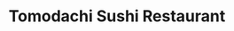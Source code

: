 ---
layout: place
title: "Tomodachi Sushi Restaurant"
permalink: /california/newbury-park/tomodachi-sushi-restaurant.html
stateAbbr: CA
stateName: California
cityName: Newbury Park
seo:
  name: "Tomodachi Sushi Restaurant"
  type: Restaurant
  links: null
description: "Tomodachi Sushi Restaurant serves delicious sushi in Newbury Park, California. Try fresh Japanese dishes for a great dining experience. "
place_id: ChIJl_jLp7ow6IARn4QImlGOLoQ
photos:
  - name: >-
      places/ChIJl_jLp7ow6IARn4QImlGOLoQ/photos/AeeoHcLhzTB54lkl_2SDSGh-VZFMoSz4hCcrvjNr-1L6s6YhhnsOW5PdKEkuy9P2mSd2aiFVsVDyX3lqXdKDThOBEVJepv9Nh2Bhy97M3nsuYG32mR1aBxNlqriMHFHqjEcLq6jv7AhLAW60FUFKV8D8Qh6oOiLvnV-LURCERHbQSfeetX-PIZZP1vfkjvS0-vCApUwlXICzoCq7H2vP33aWYMKLDwcfNe9D9RViF1dZxmCSQiYl_I1zH2V5u8SYdGC6eG1scltxGaaci_6H7RqHXpSRqO6W9OMgWbze9q8HV_j-ftHbAAliZs6fCSuMnUshzJSstEITeqaX6VjUZhjg-xqI0hVn9tBnPqdaRQ3PNR2sJ-_XZC7Qh8pPOXWcXahGKeAzgWNKmjv0x5bXz8bTaVK8RKFlk2-O7MGxapLXeKw
    widthPx: 3024
    heightPx: 4032
    authorAttributions:
      - displayName: Jack Maroon
        uri: https://maps.google.com/maps/contrib/104826995294161985449
        photoUri: >-
          https://lh3.googleusercontent.com/a-/ALV-UjXYDwtQ7Rfo7zLBI40z2rtikecmcWy8U21hXG0t3RqKuotqSYY=s100-p-k-no-mo
    flagContentUri: >-
      https://www.google.com/local/imagery/report/?cb_client=maps_api_places.places_api&image_key=!1e10!2sCIHM0ogKEICAgICJqM3MPw&hl=en-US
    googleMapsUri: >-
      https://www.google.com/maps/place//data=!3m4!1e2!3m2!1sCIHM0ogKEICAgICJqM3MPw!2e10!4m2!3m1!1s0x80e830baa7cbf897:0x842e8e519a08849f
  - name: >-
      places/ChIJl_jLp7ow6IARn4QImlGOLoQ/photos/AeeoHcL3zyftAQT7ahvHiYAU5Zk7oNqKHRlceghOVyj0ytcSPaouKqB00mtYN_xF1DG8EUk55PyBNAK3kNkWbFgF0PYV0LPfcKW0Amh5kf6VYN0bnZrWxS0O6vYxYBPMKj2vacUi-a5rv2mOrp95XBmSOX6tpn-nYn-7Klfeg8FfuF9dAZhWMDRztlnG2TzCxhE8HksZxIqVQB_SLLTHpFCu9eIvvHEsUzAJYekr60eq1CI5UYIHqmvYhV2OX2D4wpo2h6sTRgky3tY-kCTNJHd0hRJ6CUC6tExKfQf85fZR4Qzu5ER6g9fYgMLaX-yHsNSh9LCWo30wlaxw6fuaAaf22Ltd4NQGhhWcIwMWcnMUBmHpJkKUQuBeZ_JzICX54jm7BvbxpjqhUjzrkwQ-3gBkIycWtYaRTRZuzBaJwrwyMt8INmdwn7BqUcVWyhTV-w
    widthPx: 4032
    heightPx: 2268
    authorAttributions:
      - displayName: Tim McCoy
        uri: https://maps.google.com/maps/contrib/109640583077200260150
        photoUri: >-
          https://lh3.googleusercontent.com/a-/ALV-UjXn54XKjLhzZUSnjq8LboyYYIvdk6N621hXn4GoQXwjJPwxQp47rA=s100-p-k-no-mo
    flagContentUri: >-
      https://www.google.com/local/imagery/report/?cb_client=maps_api_places.places_api&image_key=!1e10!2sCIABIhAIN0uGJRE0A2f2lT0ABCFP&hl=en-US
    googleMapsUri: >-
      https://www.google.com/maps/place//data=!3m4!1e2!3m2!1sCIABIhAIN0uGJRE0A2f2lT0ABCFP!2e10!4m2!3m1!1s0x80e830baa7cbf897:0x842e8e519a08849f
  - name: >-
      places/ChIJl_jLp7ow6IARn4QImlGOLoQ/photos/AeeoHcJqKJ6bLDy0hACv9sUox_E77VMq_nouFsuuxWV2WreytWQKeR6S8GpR48G54UrmL4zxJd5GtoQl3Mb8J_xQt-pjUsXrsDS1aSYUMrNlFAadKleZZdaHAl-xdi-axgzQj0cW7XTjnASFT8kN-6fq2H4SOW8sQ2DaPQfSCWiR4UwvJRXsqHkiFn_CbVSSEADQkdKASLNCBVuYfOH0sbDiEea579fEb7iqkrk-2O892uv2cvj_K4qFKcnkxg2q8sN9HtLDNFfddVzTLkQ8b5r3aoFUuL_9UQwVEm7SSFQyCCFDVudFojvirepvBct3M7vZ7r5slVtyDMn55brJGnz5gLvPNx_ubgmYI7yQFqMGGoelbz42p5FdqLrqnJmtxDvJKuZybrYqobq2kMaPBBcVvTY2U9fdOmysx69hLeyB6uKrNw
    widthPx: 3024
    heightPx: 3024
    authorAttributions:
      - displayName: Jason Sawada
        uri: https://maps.google.com/maps/contrib/114503563808019944621
        photoUri: >-
          https://lh3.googleusercontent.com/a/ACg8ocL2F3ud_w8Cmsow6BcEoKfyMdnoAW6eBAXUh8y2nk2cterWrg=s100-p-k-no-mo
    flagContentUri: >-
      https://www.google.com/local/imagery/report/?cb_client=maps_api_places.places_api&image_key=!1e10!2sCIHM0ogKEICAgICT8qX5Vg&hl=en-US
    googleMapsUri: >-
      https://www.google.com/maps/place//data=!3m4!1e2!3m2!1sCIHM0ogKEICAgICT8qX5Vg!2e10!4m2!3m1!1s0x80e830baa7cbf897:0x842e8e519a08849f
  - name: >-
      places/ChIJl_jLp7ow6IARn4QImlGOLoQ/photos/AeeoHcKWjGHjAg9jGUm7PGI-O0mDoF_A06CmBUjTvdKRgAlp3GzEGyNgYRNKu1z6brWqufHmrbGgSJUwn_YF_BItWG7MnHwFnhA5yVOO9A6eQnYiiTEQ1LE4gQ6NHsESsb2M9zEe7u7nVWyQxnJVDyW-at2Y6m5RV8QHwqlmrEepgHWwSsKoWrrNOTKhl01efATZVEePRBrxig-Iq3KQkM_tnW19FnENeAs1C2HzrabcC9sxOmmxHhVYqaYAJcNko1kw0eVXnpTMqIfwdUz18CByTqyHhmr3idc-zIpd0f_x90SNlKka4NNdCIPINiCnqH6wXG2Y8IFR1K5PcqI5AoCZ3ynbUESj1bneahBFbNBOZ5DifZe30hGaBlqbmaLPbFp6sl1wCPeB3RPkDjvhKbLER_VL-nY2ZSQzICR8fXqTPaI2Fc05CuEcq5jApBLqOswg
    widthPx: 4032
    heightPx: 2268
    authorAttributions:
      - displayName: Tim McCoy
        uri: https://maps.google.com/maps/contrib/109640583077200260150
        photoUri: >-
          https://lh3.googleusercontent.com/a-/ALV-UjXn54XKjLhzZUSnjq8LboyYYIvdk6N621hXn4GoQXwjJPwxQp47rA=s100-p-k-no-mo
    flagContentUri: >-
      https://www.google.com/local/imagery/report/?cb_client=maps_api_places.places_api&image_key=!1e10!2sCIABIhAGbzaqaDcxwWf2lT8ADxxo&hl=en-US
    googleMapsUri: >-
      https://www.google.com/maps/place//data=!3m4!1e2!3m2!1sCIABIhAGbzaqaDcxwWf2lT8ADxxo!2e10!4m2!3m1!1s0x80e830baa7cbf897:0x842e8e519a08849f
  - name: >-
      places/ChIJl_jLp7ow6IARn4QImlGOLoQ/photos/AeeoHcIOBeV0raVsGtwsPlsviNgiyd3xhWpmDwCzPfRUrDsv0mjlN0axtDhZxsXUj9GEfRqdjnV94k9CctOQUdUnFQGTIAkeQ3XsEmrGFgxOC3L_2JISuH5PVb_XG0yjgmv_Jt6RuvmMYyA7SIH2R-JwlQU6x0Emd8YBdCzD9a_gznyLRuEqDaEUdUF9uR-YBVz6dDaTS1xEXjQdlhmKmzyr2z7U-K5A7Txag-i6J-t2y6uCCbsO5prEYGrJJjpJRiNw5k-QieKCC5M3HPk3_WDCR83kOQVrpmTSVUCZMzXW03FSIMsFkwVutqJKrL8jHQdNafiGmnDM9-bsPnq5dK5UjNbZOj5KLxysvhSq2LlwNuqPvr-7hW5WD6AqwvuRZRSnYn2SJwJxwG2FH_JsH16U5jO2lfBVvOp3gzp-JNVcU-AgN87fnfvSrl_acOH4uQ3S
    widthPx: 4032
    heightPx: 2268
    authorAttributions:
      - displayName: Tim McCoy
        uri: https://maps.google.com/maps/contrib/109640583077200260150
        photoUri: >-
          https://lh3.googleusercontent.com/a-/ALV-UjXn54XKjLhzZUSnjq8LboyYYIvdk6N621hXn4GoQXwjJPwxQp47rA=s100-p-k-no-mo
    flagContentUri: >-
      https://www.google.com/local/imagery/report/?cb_client=maps_api_places.places_api&image_key=!1e10!2sCIABIhAA3ilWKg73W2f2lSMADCOX&hl=en-US
    googleMapsUri: >-
      https://www.google.com/maps/place//data=!3m4!1e2!3m2!1sCIABIhAA3ilWKg73W2f2lSMADCOX!2e10!4m2!3m1!1s0x80e830baa7cbf897:0x842e8e519a08849f
  - name: >-
      places/ChIJl_jLp7ow6IARn4QImlGOLoQ/photos/AeeoHcJFoI3_nQ2WTIqJZ3nC3PyNTvLj5rMqy1lRu-YIfZosS5EWtI7WBMfNld8ZGEgHgQiDDk_QY_no_BFjD-Il4Yg-VtGw7W23xi2jjLezXKkaps2ZzUu1-L08FIbd0kJDD_PzBpxgg63q68jqIXRTs2KHQxeBBQFxLjQnTjb6anu2JlCYG7LdEcC6-pJKwVLNkOgYeAQ2pGqUI6jpULqcNS1beWni-Q-8_L1r2DDIJKzq0OHPEUrIJ2Cy5vY2dxp8X8Ag2vsILmnYMB0L55M2Nr-ZmOuntrP8840s0RP1T8dKruTGQIswcp295E7XhpzQANifiZbGqu2RmiyV9ePvKuoZJkWGOAt9NwmWRmzCD_nl7sAkR0sRoVlLavoq8d1tYDmLRduAXBtag4Sl3zm8P9T5ERY_XSmTWkzgvmuvcTXF3HvX
    widthPx: 4000
    heightPx: 3000
    authorAttributions:
      - displayName: AZUmom의 쉬운요리
        uri: https://maps.google.com/maps/contrib/105157937032199886589
        photoUri: >-
          https://lh3.googleusercontent.com/a/ACg8ocKNlrQpHXnHUoJfdAZlqhx3O2dlU9q8HeANy9gNhH4vxr-Kig=s100-p-k-no-mo
    flagContentUri: >-
      https://www.google.com/local/imagery/report/?cb_client=maps_api_places.places_api&image_key=!1e10!2sCIHM0ogKEICAgICLy53BkAE&hl=en-US
    googleMapsUri: >-
      https://www.google.com/maps/place//data=!3m4!1e2!3m2!1sCIHM0ogKEICAgICLy53BkAE!2e10!4m2!3m1!1s0x80e830baa7cbf897:0x842e8e519a08849f
  - name: >-
      places/ChIJl_jLp7ow6IARn4QImlGOLoQ/photos/AeeoHcJSKkrlNKnwGiMW_I6o00q3AUbzEileaK3bNo4itQNcq-Cg3Oo3NzfZrKhHUZA5-I2j3cBGsb6nTHPcLfYdWjtvlzdPWG-Z2lq4-g7yAc6vDrEplsEd1M0v-H0SudXc-lk_dfpFngRIXZ_fAV-OWLiVEtSn9x29Nx2mt2RK0ivO5yaOyWxtIhI2d4EOliVd8SnM5ZCK_qOxITLTMSCuB6iKECBciCoxlO7SFWDaerggYsXDBvqmKExEiV3oJjr8z_Zg1c_uV0l4yU9bs6zaiMbLYWGyXc0O5tASEAt7kO82P3VlgizdCPs7Qtmmr3eRZhTBNNspx8QnEDOTE46vYWHHT4-7oPvso9WgWMupSIRWFCX50sjMbriNskgQb9fms4V_Jq_lewx9WagCFAF89iIS7g-BEr7AVgictZlY_gf73TL65KH9DBVKc-0lG9BZ
    widthPx: 2268
    heightPx: 4032
    authorAttributions:
      - displayName: Tim McCoy
        uri: https://maps.google.com/maps/contrib/109640583077200260150
        photoUri: >-
          https://lh3.googleusercontent.com/a-/ALV-UjXn54XKjLhzZUSnjq8LboyYYIvdk6N621hXn4GoQXwjJPwxQp47rA=s100-p-k-no-mo
    flagContentUri: >-
      https://www.google.com/local/imagery/report/?cb_client=maps_api_places.places_api&image_key=!1e10!2sCIABIhAIN0uGJRE0A2f2lUsADjWe&hl=en-US
    googleMapsUri: >-
      https://www.google.com/maps/place//data=!3m4!1e2!3m2!1sCIABIhAIN0uGJRE0A2f2lUsADjWe!2e10!4m2!3m1!1s0x80e830baa7cbf897:0x842e8e519a08849f
  - name: >-
      places/ChIJl_jLp7ow6IARn4QImlGOLoQ/photos/AeeoHcL1VT_eNDbKatdiIbLIrudPSjp7ae-Ub-LlMa11f8Q_Fj8wOrghuGTyaVPE95Q59nolfWZYA8LN36VIczwwBJl6j201yYbkcpSadVI_2MLQF-46rLlgxOatAQtcHh-yh1V9NxsIHfg2bvP6DK97DTsZNdseMRzeDuOoT_DbvWuNe31zPZJ_szzqNwp7IHNvtSGptF0agjLY1vcBqdyA8_nU7ghipRCWeYuDWYW1X-Son-W9ygdCbAQoLStiyOGL4EOPHTMNYDb3hnpJJjuL9QJSnHDZliAbsGQvP-Uv9kV84P8gpunSXkpI_-bqZXwfAjJwmtD19_q9v1SAW0gWs1t6zE7SjaHm0ucG0Ea606NOWIzhdS3Lawbw_LJHvpwyuez0b9oiDCNYpb-GCfig6DwTK8eWbNHF6dg2_y_JfRjqOmyj
    widthPx: 4032
    heightPx: 3024
    authorAttributions:
      - displayName: Alex H
        uri: https://maps.google.com/maps/contrib/116950246542558014449
        photoUri: >-
          https://lh3.googleusercontent.com/a-/ALV-UjXL8ToNV7kUYlbBZaxYf1U2ohv-WNwzLnGbBhGexMRsAI0wVaRkoA=s100-p-k-no-mo
    flagContentUri: >-
      https://www.google.com/local/imagery/report/?cb_client=maps_api_places.places_api&image_key=!1e10!2sCIHM0ogKEICAgIDMg47tzwE&hl=en-US
    googleMapsUri: >-
      https://www.google.com/maps/place//data=!3m4!1e2!3m2!1sCIHM0ogKEICAgIDMg47tzwE!2e10!4m2!3m1!1s0x80e830baa7cbf897:0x842e8e519a08849f
  - name: >-
      places/ChIJl_jLp7ow6IARn4QImlGOLoQ/photos/AeeoHcKT76dYdps-0hQdKTEHXSKNP64avl57JSUzHk5woaWVgQJyZseEMCiweCCnRGMzSpYhMgPhcdneVSixpIqqRFaWXXrJPiyHxlzHPhVRZ4OBLvPBOEeb9UnD6rn4yGDpAtYJKwHLTREyjFN7P6_xl8AdXFDkW1uRN4C2B0f5NrAe5oKTBJHtR_fpTQnPsha0zQ2JuAXWk2ZYhLStI0WsjRbUCa-b3MYnE086lbKtNqFrzY4fGKImSpa4hSHUDIAygMHodugxeD_Aue8U-q9H_vCEiOSRB46NgLPY_2Ygdv0NIcwpvNhGUcS6y2TO8OKiZ19fLN1LX2eKrx8rjieTzvGJxvRZCFvdclFkCH3anGCYPqgkVt3LWxvUU4qvrpe7a8d4GEcpX7LCoOhr9iAftFNhZzZX_uUS1DvTrXVa8YUxoa0
    widthPx: 4032
    heightPx: 3024
    authorAttributions:
      - displayName: Alex H
        uri: https://maps.google.com/maps/contrib/116950246542558014449
        photoUri: >-
          https://lh3.googleusercontent.com/a-/ALV-UjXL8ToNV7kUYlbBZaxYf1U2ohv-WNwzLnGbBhGexMRsAI0wVaRkoA=s100-p-k-no-mo
    flagContentUri: >-
      https://www.google.com/local/imagery/report/?cb_client=maps_api_places.places_api&image_key=!1e10!2sCIHM0ogKEICAgICk5YmviwE&hl=en-US
    googleMapsUri: >-
      https://www.google.com/maps/place//data=!3m4!1e2!3m2!1sCIHM0ogKEICAgICk5YmviwE!2e10!4m2!3m1!1s0x80e830baa7cbf897:0x842e8e519a08849f
  - name: >-
      places/ChIJl_jLp7ow6IARn4QImlGOLoQ/photos/AeeoHcIoYfB_MdJFu8gEGV5RnpBEqxfKeMnoun6S69so1Wi5mB0dhx38ONIaW3WEyeMNRLYtEXADDBNOdPzqGxge_ZQ2Zcp_zfvNrpHweKKItuWe0QzuPGtPD_UpQ8WT8gUXSAGenWD9qUOAsT1bH1_BDMh_HGcSCdo24NqBoxDXrlBMF2sHVH1typdgPPjGnkx_dDyi0bd3b5aH9RrVbTBzDts2l6i6HGGsSPjGNclX63GbFJqkP7lSpdb53ebpFmo63FxosNfbieqGJYkb2_eed6yxrBrrlLYNbSgL1ALwy-nD9SFfknQxBcVwjOeJqSL7F5Wj9QtmqX8x_XNz1iwVfUpOn3kj6-4FJj-pkQezqM5TsNiQbHFuZB9KqAQl3TYf0wnMcA1xgCw6Esw5L1RjC8yjnyNOkgAHHKt3VcGzPCw
    widthPx: 4032
    heightPx: 3024
    authorAttributions:
      - displayName: Alex H
        uri: https://maps.google.com/maps/contrib/116950246542558014449
        photoUri: >-
          https://lh3.googleusercontent.com/a-/ALV-UjXL8ToNV7kUYlbBZaxYf1U2ohv-WNwzLnGbBhGexMRsAI0wVaRkoA=s100-p-k-no-mo
    flagContentUri: >-
      https://www.google.com/local/imagery/report/?cb_client=maps_api_places.places_api&image_key=!1e10!2sCIHM0ogKEICAgIDE6tHXVw&hl=en-US
    googleMapsUri: >-
      https://www.google.com/maps/place//data=!3m4!1e2!3m2!1sCIHM0ogKEICAgIDE6tHXVw!2e10!4m2!3m1!1s0x80e830baa7cbf897:0x842e8e519a08849f
address: 771 Wendy Dr, Newbury Park, CA 91320, USA
street: 771 Wendy Dr
city: Newbury Park
state: CA
zip: '91320'
country: USA
neighborhood: Newbury Park
latitude: '34.188598'
longitude: '-118.941171'
accessibility_options:
  wheelchairAccessibleParking: true
  wheelchairAccessibleEntrance: true
  wheelchairAccessibleRestroom: true
  wheelchairAccessibleSeating: true
business_status: OPERATIONAL
name: Tomodachi Sushi Restaurant
google_maps_links:
  directionsUri: >-
    https://www.google.com/maps/dir//''/data=!4m7!4m6!1m1!4e2!1m2!1m1!1s0x80e830baa7cbf897:0x842e8e519a08849f!3e0
  placeUri: https://maps.google.com/?cid=9524706743062922399
  writeAReviewUri: >-
    https://www.google.com/maps/place//data=!4m3!3m2!1s0x80e830baa7cbf897:0x842e8e519a08849f!12e1
  reviewsUri: >-
    https://www.google.com/maps/place//data=!4m4!3m3!1s0x80e830baa7cbf897:0x842e8e519a08849f!9m1!1b1
  photosUri: >-
    https://www.google.com/maps/place//data=!4m3!3m2!1s0x80e830baa7cbf897:0x842e8e519a08849f!10e5
primary_type: Sushi Restaurant
opening_hours:
  regular: null
  current: null
secondary_opening_hours:
  regular:
    weekdayDescriptions: null
    type: null
  current:
    weekdayDescriptions: null
    type: null
phone: null
price_level: null
price_range: null
rating: null
rating_count: 0
website: null
reviews: null
parking_options: null
payment_options: null
allow_dogs: null
curbside_pickup: null
delivery: null
dine_in: null
good_for_children: null
good_for_groups: null
good_for_sports: null
live_music: null
menu_for_children: null
outdoor_seating: null
reservable: null
restroom: null
serves_beer: null
serves_breakfast: null
serves_brunch: null
serves_cocktails: null
serves_coffee: null
serves_dinner: null
serves_dessert: null
serves_lunch: null
serves_vegetarian_food: null
serves_wine: null
takeout: null
update_category: essentials
summary: null

---
